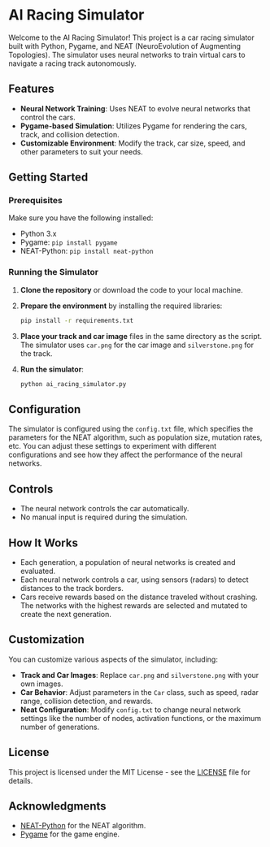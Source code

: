 # AI Racing Simulator

Welcome to the AI Racing Simulator! This project is a car racing simulator built with Python, Pygame, and NEAT (NeuroEvolution of Augmenting Topologies). The simulator uses neural networks to train virtual cars to navigate a racing track autonomously.

## Features

- **Neural Network Training**: Uses NEAT to evolve neural networks that control the cars.
- **Pygame-based Simulation**: Utilizes Pygame for rendering the cars, track, and collision detection.
- **Customizable Environment**: Modify the track, car size, speed, and other parameters to suit your needs.

## Getting Started

### Prerequisites

Make sure you have the following installed:

- Python 3.x
- Pygame: `pip install pygame`
- NEAT-Python: `pip install neat-python`

### Running the Simulator

1. **Clone the repository** or download the code to your local machine.
2. **Prepare the environment** by installing the required libraries:

   ```bash
   pip install -r requirements.txt
   ```

3. **Place your track and car image** files in the same directory as the script. The simulator uses `car.png` for the car image and `silverstone.png` for the track.
4. **Run the simulator**:

   ```bash
   python ai_racing_simulator.py
   ```

## Configuration

The simulator is configured using the `config.txt` file, which specifies the parameters for the NEAT algorithm, such as population size, mutation rates, etc. You can adjust these settings to experiment with different configurations and see how they affect the performance of the neural networks.

## Controls

- The neural network controls the car automatically. 
- No manual input is required during the simulation.

## How It Works

- Each generation, a population of neural networks is created and evaluated.
- Each neural network controls a car, using sensors (radars) to detect distances to the track borders.
- Cars receive rewards based on the distance traveled without crashing. The networks with the highest rewards are selected and mutated to create the next generation.

## Customization

You can customize various aspects of the simulator, including:

- **Track and Car Images**: Replace `car.png` and `silverstone.png` with your own images.
- **Car Behavior**: Adjust parameters in the `Car` class, such as speed, radar range, collision detection, and rewards.
- **Neat Configuration**: Modify `config.txt` to change neural network settings like the number of nodes, activation functions, or the maximum number of generations.

## License

This project is licensed under the MIT License - see the [LICENSE](LICENSE) file for details.

## Acknowledgments

- [NEAT-Python](https://github.com/CodeReclaimers/neat-python) for the NEAT algorithm.
- [Pygame](https://www.pygame.org/) for the game engine.
